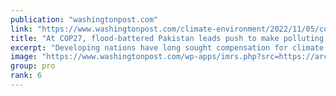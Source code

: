 ```yaml
---
publication: "washingtonpost.com"
link: "https://www.washingtonpost.com/climate-environment/2022/11/05/cop27-summit-egypt-climate-change/"
title: "At COP27, flood-battered Pakistan leads push to make polluting countries pay"
excerpt: "Developing nations have long sought compensation for climate harms. Now, the cost of global warming may be growing too great for rich countries to ignore. "
image: "https://www.washingtonpost.com/wp-apps/imrs.php?src=https://arc-anglerfish-washpost-prod-washpost.s3.amazonaws.com/public/HFVOJSI3MUCIR7LN3CWRBDZGEE.JPG&w=1440"
group: pro
rank: 6
---
```

